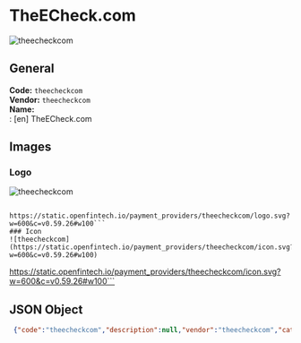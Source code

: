 # TheECheck.com 
![theecheckcom](https://static.openfintech.io/payment_providers/theecheckcom/logo.svg?w=600&c=v0.59.26#w100)  
## General 
**Code:** `theecheckcom`  
**Vendor:** `theecheckcom`  
**Name:**  
:	[en] TheECheck.com  
## Images 
### Logo 
![theecheckcom](https://static.openfintech.io/payment_providers/theecheckcom/logo.svg?w=600&c=v0.59.26#w100)  
```
 https://static.openfintech.io/payment_providers/theecheckcom/logo.svg?w=600&c=v0.59.26#w100```  
### Icon 
![theecheckcom](https://static.openfintech.io/payment_providers/theecheckcom/icon.svg?w=600&c=v0.59.26#w100)  
```
 https://static.openfintech.io/payment_providers/theecheckcom/icon.svg?w=600&c=v0.59.26#w100```  
## JSON Object 
```json
 {"code":"theecheckcom","description":null,"vendor":"theecheckcom","categories":null,"countries":null,"payment_method":null,"payout_method":null,"metadata":{"about_payments_code":"theecheckcom"},"name":{"en":"TheECheck.com"}}```  
